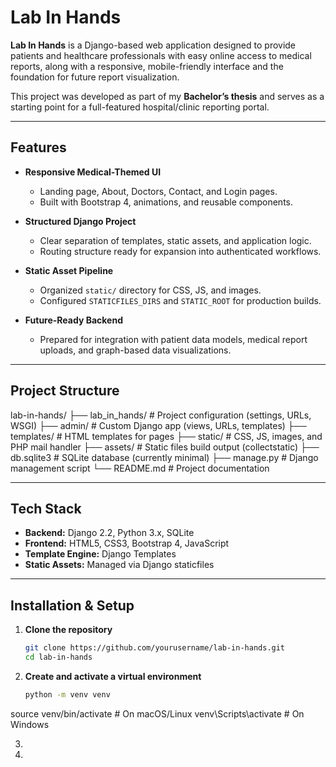 # Lab In Hands

**Lab In Hands** is a Django-based web application designed to provide patients and healthcare professionals with easy online access to medical reports, along with a responsive, mobile-friendly interface and the foundation for future report visualization.

This project was developed as part of my **Bachelor’s thesis** and serves as a starting point for a full-featured hospital/clinic reporting portal.

---

## Features

- **Responsive Medical-Themed UI**  
  - Landing page, About, Doctors, Contact, and Login pages.
  - Built with Bootstrap 4, animations, and reusable components.

- **Structured Django Project**  
  - Clear separation of templates, static assets, and application logic.
  - Routing structure ready for expansion into authenticated workflows.

- **Static Asset Pipeline**  
  - Organized `static/` directory for CSS, JS, and images.
  - Configured `STATICFILES_DIRS` and `STATIC_ROOT` for production builds.

- **Future-Ready Backend**  
  - Prepared for integration with patient data models, medical report uploads, and graph-based data visualizations.

---

## Project Structure
lab-in-hands/
├── lab_in_hands/ # Project configuration (settings, URLs, WSGI)
├── admin/ # Custom Django app (views, URLs, templates)
├── templates/ # HTML templates for pages
├── static/ # CSS, JS, images, and PHP mail handler
├── assets/ # Static files build output (collectstatic)
├── db.sqlite3 # SQLite database (currently minimal)
├── manage.py # Django management script
└── README.md # Project documentation

---

## Tech Stack

- **Backend:** Django 2.2, Python 3.x, SQLite
- **Frontend:** HTML5, CSS3, Bootstrap 4, JavaScript
- **Template Engine:** Django Templates
- **Static Assets:** Managed via Django staticfiles

---

## Installation & Setup

1. **Clone the repository**
   ```bash
   git clone https://github.com/yourusername/lab-in-hands.git
   cd lab-in-hands

2. **Create and activate a virtual environment**
    ```bash
    python -m venv venv
source venv/bin/activate     # On macOS/Linux
venv\\Scripts\\activate        # On Windows

3. 
4. 
